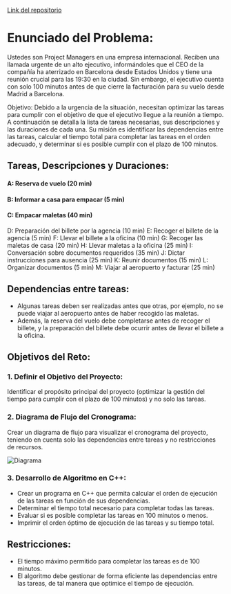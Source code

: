 [Link del repositorio](https://github.com/Barbara1603/Examen_Parcial_3_Vinculante.git)

# Enunciado del Problema:

Ustedes son Project Managers en una empresa internacional. Reciben una llamada urgente de un alto ejecutivo, informándoles que el CEO de la compañía ha aterrizado en Barcelona desde Estados Unidos y tiene una reunión crucial para las 19:30 en la ciudad. Sin embargo, el ejecutivo cuenta con solo 100 minutos antes de que cierre la facturación para su vuelo desde Madrid a Barcelona.

Objetivo: Debido a la urgencia de la situación, necesitan optimizar las tareas para cumplir con el objetivo de que el ejecutivo llegue a la reunión a tiempo. A continuación se detalla la lista de tareas necesarias, sus descripciones y las duraciones de cada una. Su misión es identificar las dependencias entre las tareas, calcular el tiempo total para completar las tareas en el orden adecuado, y determinar si es posible cumplir con el plazo de 100 minutos.

## Tareas, Descripciones y Duraciones:

#### A: Reserva de vuelo (20 min)
#### B: Informar a casa para empacar (5 min)
#### C: Empacar maletas (40 min)
D: Preparación del billete por la agencia (10 min)
E: Recoger el billete de la agencia (5 min)
F: Llevar el billete a la oficina (10 min)
G: Recoger las maletas de casa (20 min)
H: Llevar maletas a la oficina (25 min)
I: Conversación sobre documentos requeridos (35 min)
J: Dictar instrucciones para ausencia (25 min)
K: Reunir documentos (15 min)
L: Organizar documentos (5 min)
M: Viajar al aeropuerto y facturar (25 min)

## Dependencias entre tareas:

- Algunas tareas deben ser realizadas antes que otras, por ejemplo, no se puede viajar al aeropuerto antes de haber recogido las maletas.
- Además, la reserva del vuelo debe completarse antes de recoger el billete, y la preparación del billete debe ocurrir antes de llevar el billete a la oficina.

## Objetivos del Reto:

### 1. Definir el Objetivo del Proyecto: 
Identificar el propósito principal del proyecto (optimizar la gestión del tiempo para cumplir con el plazo de 100 minutos) y no solo las tareas.

### 2. Diagrama de Flujo del Cronograma: 
Crear un diagrama de flujo para visualizar el cronograma del proyecto, teniendo en cuenta solo las dependencias entre tareas y no restricciones de recursos.

![Diagrama](https://github.com/user-attachments/assets/a069aa04-f629-4fde-ab25-43f8f5fa9020)

### 3. Desarrollo de Algoritmo en C++:

- Crear un programa en C++ que permita calcular el orden de ejecución de las tareas en función de sus dependencias.
- Determinar el tiempo total necesario para completar todas las tareas.
- Evaluar si es posible completar las tareas en 100 minutos o menos.
- Imprimir el orden óptimo de ejecución de las tareas y su tiempo total.

## Restricciones:

- El tiempo máximo permitido para completar las tareas es de 100 minutos.
- El algoritmo debe gestionar de forma eficiente las dependencias entre las tareas, de tal manera que optimice el tiempo de ejecución.
